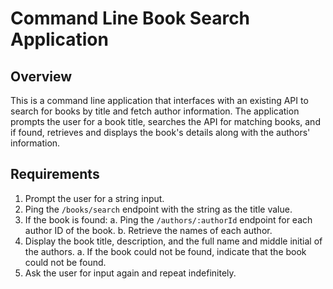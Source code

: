 # Command Line Book Search Application

## Overview

This is a command line application that interfaces with an existing API to search for books by title and fetch author information. The application prompts the user for a book title, searches the API for matching books, and if found, retrieves and displays the book's details along with the authors' information.

## Requirements

1. Prompt the user for a string input.
2. Ping the `/books/search` endpoint with the string as the title value.
3. If the book is found:
   a. Ping the `/authors/:authorId` endpoint for each author ID of the book.
   b. Retrieve the names of each author.
4. Display the book title, description, and the full name and middle initial of the authors.
   a. If the book could not be found, indicate that the book could not be found.
5. Ask the user for input again and repeat indefinitely.

